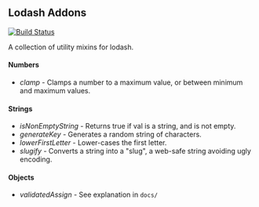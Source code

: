 ## Lodash Addons

[![Build Status](https://travis-ci.org/helion3/lodash-addons.svg)](https://travis-ci.org/helion3/lodash-addons)

A collection of utility mixins for lodash.

#### Numbers
- *clamp* - Clamps a number to a maximum value, or between minimum and maximum values.

#### Strings
- *isNonEmptyString* - Returns true if val is a string, and is not empty.
- *generateKey* - Generates a random string of characters.
- *lowerFirstLetter* - Lower-cases the first letter.
- *slugify* - Converts a string into a "slug", a web-safe string avoiding ugly encoding.

#### Objects
- *validatedAssign* - See explanation in `docs/`
